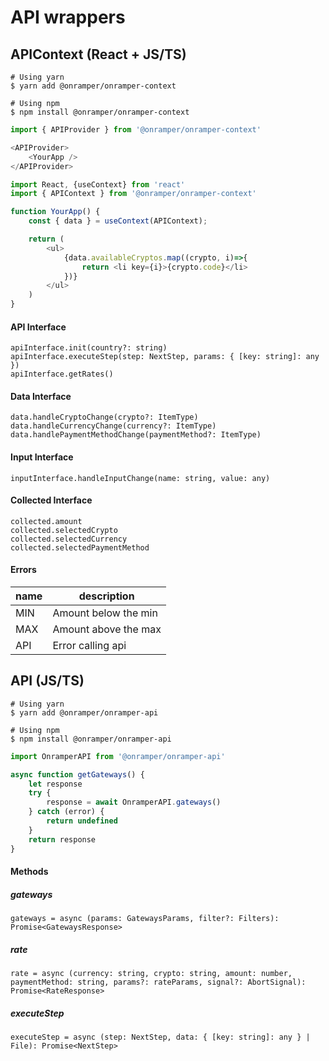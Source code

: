 # API wrappers

## APIContext (React +  JS/TS)

```shell
# Using yarn
$ yarn add @onramper/onramper-context

# Using npm
$ npm install @onramper/onramper-context
```

```javascript
import { APIProvider } from '@onramper/onramper-context'

<APIProvider>
    <YourApp />
</APIProvider>
```

```javascript
import React, {useContext} from 'react'
import { APIContext } from '@onramper/onramper-context'

function YourApp() {
    const { data } = useContext(APIContext);

    return (
        <ul>
            {data.availableCryptos.map((crypto, i)=>{
                return <li key={i}>{crypto.code}</li>
            })}
        </ul>
    )
}
```

#### API Interface
`apiInterface.init(country?: string)`  
`apiInterface.executeStep(step: NextStep, params: { [key: string]: any })`  
`apiInterface.getRates()`

#### Data Interface
`data.handleCryptoChange(crypto?: ItemType)`  
`data.handleCurrencyChange(currency?: ItemType)`  
`data.handlePaymentMethodChange(paymentMethod?: ItemType)`

#### Input Interface
`inputInterface.handleInputChange(name: string, value: any)`

#### Collected Interface
`collected.amount`  
`collected.selectedCrypto`  
`collected.selectedCurrency`  
`collected.selectedPaymentMethod`

#### Errors
| name | description          |
|------|----------------------|
| MIN  | Amount below the min |
| MAX  | Amount above the max |
| API  | Error calling api    |

## API (JS/TS)

```shell
# Using yarn
$ yarn add @onramper/onramper-api

# Using npm
$ npm install @onramper/onramper-api
```

```javascript
import OnramperAPI from '@onramper/onramper-api'

async function getGateways() {
    let response
    try {
        response = await OnramperAPI.gateways()
    } catch (error) {
        return undefined
    }
    return response
}
```

#### Methods
##### gateways
`gateways = async (params: GatewaysParams, filter?: Filters): Promise<GatewaysResponse>`
##### rate
`rate = async (currency: string, crypto: string, amount: number, paymentMethod: string, params?: rateParams, signal?: AbortSignal): Promise<RateResponse>`
##### executeStep
`executeStep = async (step: NextStep, data: { [key: string]: any } | File): Promise<NextStep>`